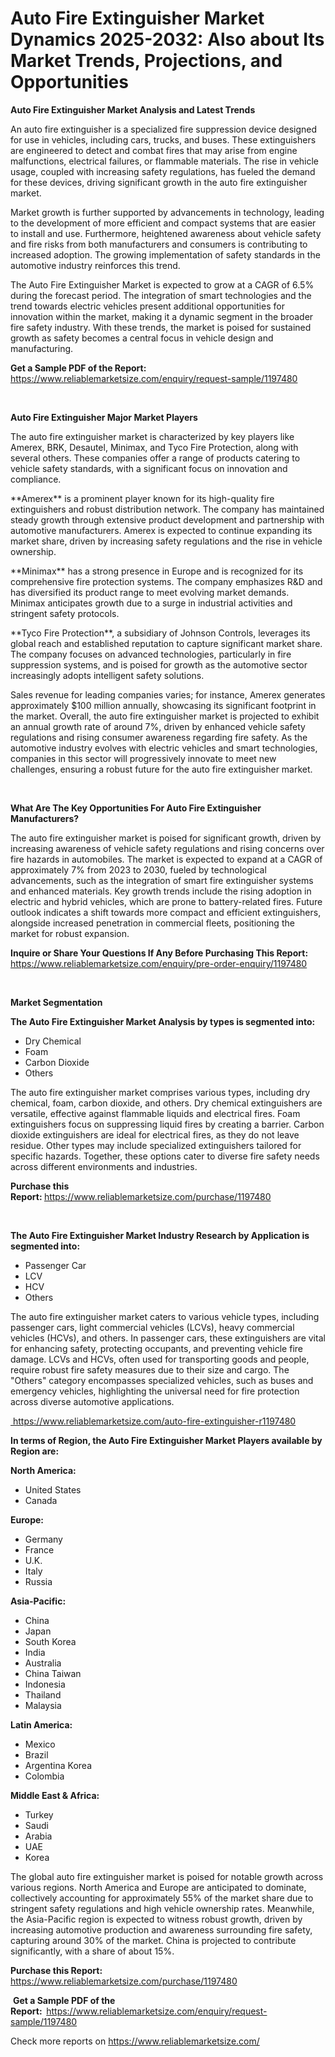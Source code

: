 <p><h1>Auto Fire Extinguisher Market Dynamics 2025-2032: Also about Its Market Trends, Projections, and Opportunities</h1></p><p><strong>Auto Fire Extinguisher Market Analysis and Latest Trends</strong></p>
<p><p>An auto fire extinguisher is a specialized fire suppression device designed for use in vehicles, including cars, trucks, and buses. These extinguishers are engineered to detect and combat fires that may arise from engine malfunctions, electrical failures, or flammable materials. The rise in vehicle usage, coupled with increasing safety regulations, has fueled the demand for these devices, driving significant growth in the auto fire extinguisher market.</p><p>Market growth is further supported by advancements in technology, leading to the development of more efficient and compact systems that are easier to install and use. Furthermore, heightened awareness about vehicle safety and fire risks from both manufacturers and consumers is contributing to increased adoption. The growing implementation of safety standards in the automotive industry reinforces this trend. </p><p>The Auto Fire Extinguisher Market is expected to grow at a CAGR of 6.5% during the forecast period. The integration of smart technologies and the trend towards electric vehicles present additional opportunities for innovation within the market, making it a dynamic segment in the broader fire safety industry. With these trends, the market is poised for sustained growth as safety becomes a central focus in vehicle design and manufacturing.</p></p>
<p><strong>Get a Sample PDF of the Report:&nbsp;</strong> <a href="https://www.reliablemarketsize.com/enquiry/request-sample/1197480?utm_campaign=2212&utm_medium=2&utm_source=Github&utm_content=ia&utm_term=19022025&utm_id=auto-fire-extinguisher">https://www.reliablemarketsize.com/enquiry/request-sample/1197480</a></p>
<p>&nbsp;</p>
<p><strong>Auto Fire Extinguisher Major Market Players</strong></p>
<p><p>The auto fire extinguisher market is characterized by key players like Amerex, BRK, Desautel, Minimax, and Tyco Fire Protection, along with several others. These companies offer a range of products catering to vehicle safety standards, with a significant focus on innovation and compliance.</p><p>**Amerex** is a prominent player known for its high-quality fire extinguishers and robust distribution network. The company has maintained steady growth through extensive product development and partnership with automotive manufacturers. Amerex is expected to continue expanding its market share, driven by increasing safety regulations and the rise in vehicle ownership.</p><p>**Minimax** has a strong presence in Europe and is recognized for its comprehensive fire protection systems. The company emphasizes R&D and has diversified its product range to meet evolving market demands. Minimax anticipates growth due to a surge in industrial activities and stringent safety protocols.</p><p>**Tyco Fire Protection**, a subsidiary of Johnson Controls, leverages its global reach and established reputation to capture significant market share. The company focuses on advanced technologies, particularly in fire suppression systems, and is poised for growth as the automotive sector increasingly adopts intelligent safety solutions.</p><p>Sales revenue for leading companies varies; for instance, Amerex generates approximately $100 million annually, showcasing its significant footprint in the market. Overall, the auto fire extinguisher market is projected to exhibit an annual growth rate of around 7%, driven by enhanced vehicle safety regulations and rising consumer awareness regarding fire safety. As the automotive industry evolves with electric vehicles and smart technologies, companies in this sector will progressively innovate to meet new challenges, ensuring a robust future for the auto fire extinguisher market.</p></p>
<p>&nbsp;</p>
<p><strong>What Are The Key Opportunities For Auto Fire Extinguisher Manufacturers?</strong></p>
<p><p>The auto fire extinguisher market is poised for significant growth, driven by increasing awareness of vehicle safety regulations and rising concerns over fire hazards in automobiles. The market is expected to expand at a CAGR of approximately 7% from 2023 to 2030, fueled by technological advancements, such as the integration of smart fire extinguisher systems and enhanced materials. Key growth trends include the rising adoption in electric and hybrid vehicles, which are prone to battery-related fires. Future outlook indicates a shift towards more compact and efficient extinguishers, alongside increased penetration in commercial fleets, positioning the market for robust expansion.</p></p>
<p><strong>Inquire or Share Your Questions If Any Before Purchasing This Report:</strong> <a href="https://www.reliablemarketsize.com/enquiry/pre-order-enquiry/1197480?utm_campaign=2212&utm_medium=2&utm_source=Github&utm_content=ia&utm_term=19022025&utm_id=auto-fire-extinguisher">https://www.reliablemarketsize.com/enquiry/pre-order-enquiry/1197480</a></p>
<p>&nbsp;</p>
<p><strong>Market Segmentation</strong></p>
<p><strong>The Auto Fire Extinguisher Market Analysis by types is segmented into:</strong></p>
<p><ul><li>Dry Chemical</li><li>Foam</li><li>Carbon Dioxide</li><li>Others</li></ul></p>
<p><p>The auto fire extinguisher market comprises various types, including dry chemical, foam, carbon dioxide, and others. Dry chemical extinguishers are versatile, effective against flammable liquids and electrical fires. Foam extinguishers focus on suppressing liquid fires by creating a barrier. Carbon dioxide extinguishers are ideal for electrical fires, as they do not leave residue. Other types may include specialized extinguishers tailored for specific hazards. Together, these options cater to diverse fire safety needs across different environments and industries.</p></p>
<p><strong>Purchase this Report:&nbsp;</strong><a href="https://www.reliablemarketsize.com/purchase/1197480?utm_campaign=2212&utm_medium=2&utm_source=Github&utm_content=ia&utm_term=19022025&utm_id=auto-fire-extinguisher">https://www.reliablemarketsize.com/purchase/1197480</a></p>
<p>&nbsp;</p>
<p><strong>The Auto Fire Extinguisher Market Industry Research by Application is segmented into:</strong></p>
<p><ul><li>Passenger Car</li><li>LCV</li><li>HCV</li><li>Others</li></ul></p>
<p><p>The auto fire extinguisher market caters to various vehicle types, including passenger cars, light commercial vehicles (LCVs), heavy commercial vehicles (HCVs), and others. In passenger cars, these extinguishers are vital for enhancing safety, protecting occupants, and preventing vehicle fire damage. LCVs and HCVs, often used for transporting goods and people, require robust fire safety measures due to their size and cargo. The "Others" category encompasses specialized vehicles, such as buses and emergency vehicles, highlighting the universal need for fire protection across diverse automotive applications.</p></p>
<p><a href="https://www.reliablemarketsize.com/auto-fire-extinguisher-r1197480?utm_campaign=2212&utm_medium=2&utm_source=Github&utm_content=ia&utm_term=19022025&utm_id=auto-fire-extinguisher">&nbsp;https://www.reliablemarketsize.com/auto-fire-extinguisher-r1197480</a></p>
<p><strong>In terms of Region, the Auto Fire Extinguisher Market Players available by Region are:</strong></p>
<p>
    <p> <strong> North America: </strong>
        <ul>
            <li>United States</li>
            <li>Canada</li>
        </ul>
        </p> 
    <p> <strong> Europe: </strong>
        <ul>
            <li>Germany</li>
            <li>France</li>
            <li>U.K.</li>
            <li>Italy</li>
            <li>Russia</li>
        </ul>
        </p> 
    <p> <strong> Asia-Pacific: </strong>
        <ul>
            <li>China</li>
            <li>Japan</li>
            <li>South Korea</li>
            <li>India</li>
            <li>Australia</li>
            <li>China Taiwan</li>
            <li>Indonesia</li>
            <li>Thailand</li>
            <li>Malaysia</li>
        </ul>
        </p> 
    <p> <strong> Latin America: </strong>
        <ul>
            <li>Mexico</li>
            <li>Brazil</li>
            <li>Argentina Korea</li>
            <li>Colombia</li>
        </ul>
        </p> 
    <p> <strong> Middle East & Africa: </strong>
        <ul>
            <li>Turkey</li>
            <li>Saudi</li>
            <li>Arabia</li>
            <li>UAE</li>
            <li>Korea</li>
        </ul>
    </p>
    </p>
<p><p>The global auto fire extinguisher market is poised for notable growth across various regions. North America and Europe are anticipated to dominate, collectively accounting for approximately 55% of the market share due to stringent safety regulations and high vehicle ownership rates. Meanwhile, the Asia-Pacific region is expected to witness robust growth, driven by increasing automotive production and awareness surrounding fire safety, capturing around 30% of the market. China is projected to contribute significantly, with a share of about 15%.</p></p>
<p><strong>Purchase this Report: </strong><a href="https://www.reliablemarketsize.com/purchase/1197480?utm_campaign=2212&utm_medium=2&utm_source=Github&utm_content=ia&utm_term=19022025&utm_id=auto-fire-extinguisher">https://www.reliablemarketsize.com/purchase/1197480</a></p>
<p>&nbsp;<strong>Get a Sample PDF of the Report:&nbsp;&nbsp;</strong><a href="https://www.reliablemarketsize.com/enquiry/request-sample/1197480?utm_campaign=2212&utm_medium=2&utm_source=Github&utm_content=ia&utm_term=19022025&utm_id=auto-fire-extinguisher">https://www.reliablemarketsize.com/enquiry/request-sample/1197480</a></p>
<p><strong></strong></p>
<p>Check more reports on <a href="https://www.reliablemarketsize.com/?utm_campaign=2212&utm_medium=2&utm_source=Github&utm_content=ia&utm_term=19022025&utm_id=auto-fire-extinguisher">https://www.reliablemarketsize.com/</a></p>